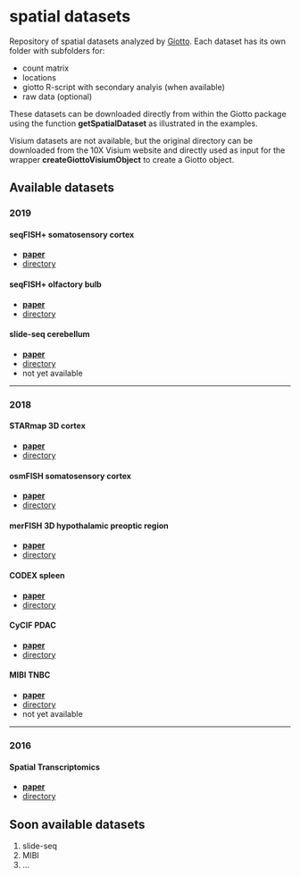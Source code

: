 # spatial datasets
Repository of spatial datasets analyzed by [Giotto](https://rubd.github.io/Giotto/). Each dataset has its own folder with subfolders for:  
- count matrix  
- locations  
- giotto R-script with secondary analyis (when available)   
- raw data  (optional)  

These datasets can be downloaded directly from within the Giotto package using the function **getSpatialDataset** as illustrated in the examples. 

Visium datasets are not available, but the original directory can be downloaded from the 10X Visium website and directly used as input for the wrapper
**createGiottoVisiumObject** to create a Giotto object.  




## Available datasets

### 2019

#### seqFISH+ somatosensory cortex
- [**paper**](https://www.nature.com/articles/s41586-019-1049-y)  
- [directory](./data/2019_seqfish_plus_SScortex/)

#### seqFISH+ olfactory bulb
- [**paper**](https://www.nature.com/articles/s41586-019-1049-y)  
- [directory](./data/2019_seqfish_plus_olfactory_bulb/)

#### slide-seq cerebellum
- [**paper**](https://science.sciencemag.org/content/363/6434/1463)  
- [directory](./data/2019_slideseq_cerebellum/)
- not yet available

-------------------------------------------------------------------------


### 2018

#### STARmap 3D cortex
- [**paper**](https://science.sciencemag.org/content/361/6400/eaat5691)  
- [directory](./data/2018_starmap_3D_cortex/)

#### osmFISH somatosensory cortex
- [**paper**](https://www.nature.com/articles/s41592-018-0175-z)  
- [directory](./data/2018_osmFISH_SScortex/)

#### merFISH 3D hypothalamic preoptic region
- [**paper**](https://science.sciencemag.org/content/362/6416/eaau5324)
- [directory](./data/2018_merFISH_science_hypo_preoptic/)

#### CODEX spleen
- [**paper**](http://www.sciencedirect.com/science/article/pii/S0092867418309048)
- [directory](./data/2018_codex_spleen/)

#### CyCIF PDAC
- [**paper**](https://doi.org/10.7554/eLife.31657)
- [directory](./data/2018_CyCIF_PDAC/)

#### MIBI TNBC
- [**paper**](https://www.cell.com/fulltext/S0092-8674(18)31100-0)
- [directory](./data/2019_slideseq_cerebellum/)
- not yet available

--------------------------------------------------------------------------

### 2016

#### Spatial Transcriptomics
- [**paper**](https://science.sciencemag.org/content/353/6294/78)
- [directory](./data/2016_ST_olfactory_bulb/)

## Soon available datasets  

1. slide-seq
2. MIBI
3. ...
